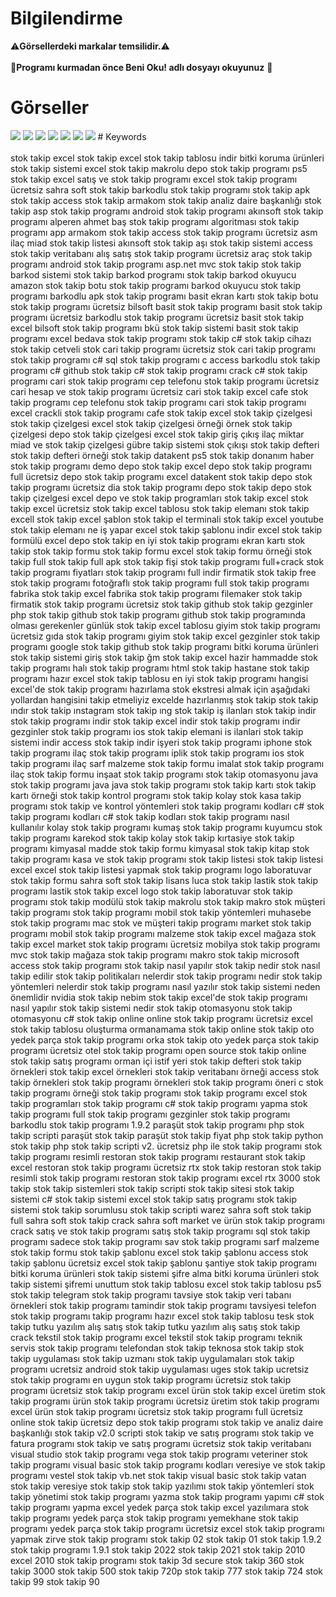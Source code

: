 # Bilgilendirme
⚠️**Görsellerdeki markalar temsilidir.**⚠️
<br>
<br>
🚀**Programı kurmadan önce Beni Oku! adlı dosyayı okuyunuz** 🚀
# Görseller
<img src="https://raw.githubusercontent.com/emirhandalgiran/Stok-Takip-Otomasyonu/main/G%C3%B6rseller/ss1.PNG" width="auto">
<img src="https://raw.githubusercontent.com/emirhandalgiran/Stok-Takip-Otomasyonu/main/G%C3%B6rseller/ss2.PNG" width="auto">
<img src="https://raw.githubusercontent.com/emirhandalgiran/Stok-Takip-Otomasyonu/main/G%C3%B6rseller/ss3.PNG" width="auto">
<img src="https://raw.githubusercontent.com/emirhandalgiran/Stok-Takip-Otomasyonu/main/G%C3%B6rseller/ss4.PNG" width="auto">
<img src="https://raw.githubusercontent.com/emirhandalgiran/Stok-Takip-Otomasyonu/main/G%C3%B6rseller/ss5.PNG" width="auto">
<img src="https://raw.githubusercontent.com/emirhandalgiran/Stok-Takip-Otomasyonu/main/G%C3%B6rseller/ss6.PNG" width="auto">
<img src="https://raw.githubusercontent.com/emirhandalgiran/Stok-Takip-Otomasyonu/main/G%C3%B6rseller/ss7.PNG" width="auto">
# Keywords
<br>
<br>
stok takip
excel stok takip
excel stok takip tablosu indir
bitki koruma ürünleri stok takip sistemi
excel stok takip makrolu
depo stok takip programı
ps5 stok takip
excel satış ve stok takip programı
excel stok takip programı ücretsiz
sahra soft stok takip
barkodlu stok takip programı
stok takip apk
stok takip access
stok takip armakom
stok takip analiz daire başkanlığı
stok takip asp
stok takip programı android
stok takip programı akınsoft
stok takip programı alperen ahmet baş
stok takip programı algoritması
stok takip programı app
armakom stok takip
access stok takip programı ücretsiz
asm ilaç miad stok takip listesi
akınsoft stok takip
aşı stok takip sistemi
access stok takip veritabanı
alış satış stok takip programı ücretsiz
araç stok takip programı
android stok takip programı
asp.net mvc stok takip
stok takip barkod sistemi
stok takip barkod programı
stok takip barkod okuyucu
amazon stok takip botu
stok takip programı barkod okuyucu
stok takip programı barkodlu apk
stok takip programı basit
ekran kartı stok takip botu
stok takip programı ücretsiz bilsoft
basit stok takip programı
basit stok takip programı ücretsiz
barkodlu stok takip programı ücretsiz
basit stok takip excel
bilsoft stok takip programı
bkü stok takip sistemi
basit stok takip programı excel
bedava stok takip programı
stok takip c#
stok takip cihazı
stok takip cetveli
stok cari takip programı ücretsiz
stok cari takip programı
stok takip programı c# sql
stok takip programı c access
barkodlu stok takip programı c#
github stok takip c#
stok takip programı crack
c# stok takip programı
cari stok takip programı
cep telefonu stok takip programı ücretsiz
cari hesap ve stok takip programı ücretsiz
cari stok takip excel
cafe stok takip programı
cep telefonu stok takip programı
cari stok takip programı excel
crackli stok takip programı
cafe stok takip excel
stok takip çizelgesi
stok takip çizelgesi excel
stok takip çizelgesi örneği
örnek stok takip çizelgesi
depo stok takip çizelgesi
excel stok takip giriş çıkış
ilaç miktar miad ve stok takip çizelgesi
gübre takip sistemi stok çıkışı
stok takip defteri
stok takip defteri örneği
stok takip datakent
ps5 stok takip donanım haber
stok takip programı demo
depo stok takip excel
depo stok takip programı full ücretsiz
depo stok takip programı excel
datakent stok takip
depo stok takip programı ücretsiz
dia stok takip programı
depo stok takip
depo stok takip çizelgesi excel
depo ve stok takip programları
stok takip excel
stok takip excel ücretsiz
stok takip excel tablosu
stok takip elemanı
stok takip excell
stok takip excel şablon
stok takip el terminali
stok takip excel youtube
stok takip elemanı ne iş yapar
excel stok takip şablonu indir
excel stok takip formülü
excel depo stok takip
en iyi stok takip programı
ekran kartı stok takip
stok takip formu
stok takip formu excel
stok takip formu örneği
stok takip full
stok takip full apk
stok takip fişi
stok takip programı full+crack
stok takip programı fiyatları
stok takip programı full indir
firmatik stok takip
free stok takip programı
fotoğraflı stok takip programı
full stok takip programı
fabrika stok takip excel
fabrika stok takip programı
filemaker stok takip
firmatik stok takip programı ücretsiz
stok takip github
stok takip gezginler
php stok takip github
stok takip programı github
stok takip programında olması gerekenler
günlük stok takip excel tablosu
giyim stok takip programı ücretsiz
gıda stok takip programı
giyim stok takip excel
gezginler stok takip programı
google stok takip
github stok takip programı
bitki koruma ürünleri stok takip sistemi giriş
stok takip ğm
stok takip excel hazir
hammadde stok takip programı
halı stok takip programı
html stok takip
hastane stok takip programı
hazır excel stok takip tablosu
en iyi stok takip programı hangisi
excel'de stok takip programı hazırlama
stok ekstresi almak için aşağıdaki yollardan hangisini takip etmeliyiz
excelde hazırlanmış stok takip
stok takip ındır
stok takip ınstagram
stok takip ıng
stok takip iş ilanları
stok takip indir
stok takip programı indir
stok takip excel indir
stok takip programı indir gezginler
stok takip programı ios
stok takip elemani is ilanlari
stok takip sistemi indir
access stok takip indir
işyeri stok takip programı
iphone stok takip programı
ilaç stok takip programı
iplik stok takip programı
ios stok takip programı
ilaç sarf malzeme stok takip formu
imalat stok takip programı
ilaç stok takip formu
inşaat stok takip programı
stok takip otomasyonu java
stok takip programı java
java stok takip programı
stok takip kartı
stok takip kartı örneği
stok takip kontrol programı
stok takip kolay
stok kasa takip programı
stok takip ve kontrol yöntemleri
stok takip programı kodları c#
stok takip programı kodları
c# stok takip kodları
stok takip programı nasıl kullanılır
kolay stok takip programı
kumaş stok takip programı
kuyumcu stok takip programı
karekod stok takip
kolay stok takip
kırtasiye stok takip programı
kimyasal madde stok takip formu
kimyasal stok takip
kitap stok takip programı
kasa ve stok takip programı
stok takip listesi
stok takip listesi excel
excel stok takip listesi yapmak
stok takip programı logo
laboratuvar stok takip formu
sahra soft stok takip lisans
luca stok takip
lastik stok takip programı
lastik stok takip excel
logo stok takip
laboratuvar stok takip programı
stok takip modülü
stok takip makrolu
stok takip makro
stok müşteri takip programı
stok takip programı mobil
stok takip yöntemleri muhasebe
stok takip programı mac
stok ve müşteri takip programı
market stok takip programı
mobil stok takip programı
malzeme stok takip excel
mağaza stok takip excel
market stok takip programı ücretsiz
mobilya stok takip programı
mvc stok takip
mağaza stok takip programı
makro stok takip
microsoft access stok takip programı
stok takip nasıl yapılır
stok takip nedir
stok nasıl takip edilir
stok takip politikaları nelerdir
stok takip programı nedir
stok takip yöntemleri nelerdir
stok takip programı nasıl yazılır
stok takip sistemi neden önemlidir
nvidia stok takip
nebim stok takip
excel'de stok takip programı nasıl yapılır
stok takip sistemi nedir
stok takip otomasyonu
stok takip otomasyonu c#
stok takip online
online stok takip programı ücretsiz
excel stok takip tablosu oluşturma
ormanamama stok takip
online stok takip
oto yedek parça stok takip programı
orka stok takip
oto yedek parça stok takip programı ücretsiz
otel stok takip programı
open source stok takip
online stok takip satış programı
orman içi istif yeri stok takip defteri
stok takip örnekleri
stok takip excel örnekleri
stok takip veritabanı örneği
access stok takip örnekleri
stok takip programı örnekleri
stok takip programı öneri
c stok takip programı örneği
stok takip programı
stok takip programı excel
stok takip programları
stok takip programı c#
stok takip programı yapma
stok takip programı full
stok takip programı gezginler
stok takip programı barkodlu
stok takip programı 1.9.2
paraşüt stok takip programı
php stok takip scripti
paraşüt stok takip
paraşüt stok takip fiyat
php stok takip
python stok takip
php stok takip scripti v2. ücretsiz
php ile stok takip programı
stok takip programı resimli
restoran stok takip programı
restaurant stok takip excel
restoran stok takip programı ücretsiz
rtx stok takip
restoran stok takip
resimli stok takip programı
restoran stok takip programı excel
rtx 3000 stok takip
stok takip sistemleri
stok takip scripti
stok takip sitesi
stok takip sistemi c#
stok takip sistemi excel
stok takip satış programı
stok takip sistemi
stok takip sorumlusu
stok takip scripti warez
sahra soft stok takip full
sahra soft stok takip crack
sahra soft market ve ürün stok takip programı crack
satış ve stok takip programı
satış stok takip programı
sql stok takip programı
sadece stok takip programı
sav stok takip programı
sarf malzeme stok takip formu
stok takip şablonu
excel stok takip şablonu
access stok takip şablonu
ücretsiz excel stok takip şablonu
şantiye stok takip programı
bitki koruma ürünleri stok takip sistemi şifre alma
bitki koruma ürünleri stok takip sistemi şifremi unuttum
stok takip tablosu excel
stok takip tablosu
ps5 stok takip telegram
stok takip programı tavsiye
stok takip veri tabanı örnekleri
stok takip programı tamindir
stok takip programı tavsiyesi
telefon stok takip programı
takip programı hazır excel stok takip tablosu
tesk stok takip
tutku yazılım alış satış stok takip
tutku yazılım alış satış stok takip crack
tekstil stok takip programı excel
tekstil stok takip programı
teknik servis stok takip programı
telefondan stok takip
teknosa stok takip
stok takip uygulaması
stok takip uzmanı
stok takip uygulamaları
stok takip programı ucretsiz
android stok takip uygulaması
uges stok takip
ucretsiz stok takip programı
en uygun stok takip programı
ücretsiz stok takip programı
ücretsiz stok takip programı excel
ürün stok takip excel
üretim stok takip programı
ürün stok takip programı ücretsiz
üretim stok takip programı excel
ürün stok takip programı
ücretsiz stok takip programı full
ücretsiz online stok takip
ücretsiz depo stok takip programı
stok takip ve analiz daire başkanlığı
stok takip v2.0 scripti
stok takip ve satış programı
stok takip ve fatura programı
stok takip ve satış programı ücretsiz
stok takip veritabanı
visual studio stok takip programı
vega stok takip programı
veteriner stok takip programı
visual basic stok takip programı kodları
veresiye ve stok takip programı
vestel stok takip
vb.net stok takip
visual basic stok takip
vatan stok takip
veresiye stok takip
stok takip yazılımı
stok takip yöntemleri
stok takip yönetimi
stok takip programı yazma
stok takip programı yapımı c#
stok takip programı yapma excel
yedek parça stok takip excel
yazılımara stok takip programı
yedek parça stok takip programı
yemekhane stok takip programı
yedek parça stok takip programı ücretsiz
excel stok takip programı yapmak
zirve stok takip programı
stok takip 02
stok takip 01
stok takip 1.9.2
stok takip programı 1.9.1
stok takip 2022
stok takip 2021
stok takip 2010
excel 2010 stok takip programı
stok takip 3d secure
stok takip 360
stok takip 3000
stok takip 500
stok takip 720p
stok takip 777
stok takip 724
stok takip 99
stok takip 90
